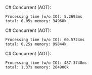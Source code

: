 
C# Concurrent (AOT):

	Processing time (w/o IO): 5.2693ms
	total: 0.05s memory: 34960k

C# Concurrent (AOT):

	Processing time (w/o IO): 60.5724ms
	total: 0.25s memory: 99844k

C# Concurrent (AOT):

	Processing time (w/o IO): 487.3748ms
	total: 1.37s memory: 264900k
